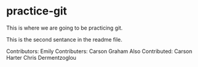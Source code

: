 # practice-git

This is where we are going to be practicing git.

This is the second sentance in the readme file.

Contributors: Emily
Contributers: Carson Graham
Also Contributed: Carson Harter
                  Chris Dermentzoglou